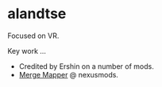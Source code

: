 # alandtse

Focused on VR.

Key work ...

- Credited by Ershin on a number of mods.
- [Merge Mapper](https://www.nexusmods.com/skyrimspecialedition/mods/74689) @ nexusmods.
